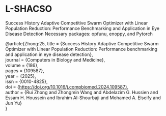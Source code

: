 # L-SHACSO

Success History Adaptive Competitive Swarm Optimizer with Linear Population Reduction: Performance Benchmarking and Application in Eye Disease Detection
Necessary packages: opfunu, enoppy, and Pytorch

@article{Zhong:25,
title = {Success History Adaptive Competitive Swarm Optimizer with Linear Population Reduction: Performance benchmarking and application in eye disease detection},  
journal = {Computers in Biology and Medicine},  
volume = {186},  
pages = {109587},  
year = {2025},  
issn = {0010-4825},  
doi = {https://doi.org/10.1016/j.compbiomed.2024.109587},  
author = {Rui Zhong and Zhongmin Wang and Abdelazim G. Hussien and Essam H. Houssein and Ibrahim Al-Shourbaji and Mohamed A. Elseify and Jun Yu}  
}
